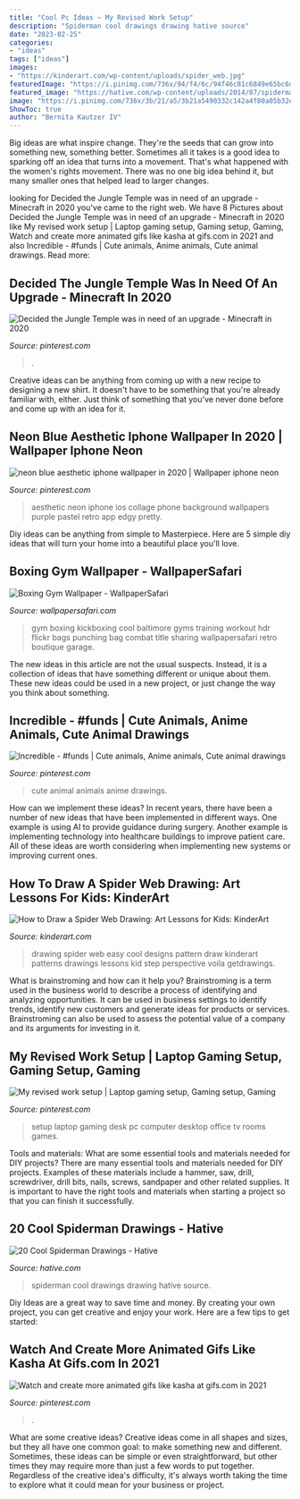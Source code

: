 ```yaml
---
title: "Cool Pc Ideas ~ My Revised Work Setup"
description: "Spiderman cool drawings drawing hative source"
date: "2023-02-25"
categories:
- "ideas"
tags: ["ideas"]
images:
- "https://kinderart.com/wp-content/uploads/spider_web.jpg"
featuredImage: "https://i.pinimg.com/736x/94/f4/6c/94f46c81c6849e65bc6d91c692aed87b.jpg"
featured_image: "https://hative.com/wp-content/uploads/2014/07/spiderman-drawings/16-spiderman-drawings.jpg"
image: "https://i.pinimg.com/736x/3b/21/a5/3b21a5490332c142a4f80a05b32e8bec.jpg"
ShowToc: true
author: "Bernita Kautzer IV"
---
```



Big ideas are what inspire change. They're the seeds that can grow into something new, something better. Sometimes all it takes is a good idea to sparking off an idea that turns into a movement. That's what happened with the women's rights movement. There was no one big idea behind it, but many smaller ones that helped lead to larger changes.

	

		
looking for Decided the Jungle Temple was in need of an upgrade - Minecraft in 2020 you've came to the right web. We have 8 Pictures about Decided the Jungle Temple was in need of an upgrade - Minecraft in 2020 like My revised work setup | Laptop gaming setup, Gaming setup, Gaming, Watch and create more animated gifs like kasha at gifs.com in 2021 and also Incredible - #funds | Cute animals, Anime animals, Cute animal drawings. Read more:
		
    
## Decided The Jungle Temple Was In Need Of An Upgrade - Minecraft In 2020

<img loading=lazy src="https://i.pinimg.com/736x/57/9f/73/579f73933cdcbbefc988ef8fb60a6414.jpg" onerror="this.onerror=null;this.src='https://tse1.mm.bing.net/th?id=OIP.YV8HHG9-bZOjS3o64lCgCgHaHa&amp;pid=15.1';" alt="Decided the Jungle Temple was in need of an upgrade - Minecraft in 2020">

_Source: pinterest.com_

>. 

	

Creative ideas can be anything from coming up with a new recipe to designing a new shirt. It doesn't have to be something that you're already familiar with, either. Just think of something that you've never done before and come up with an idea for it.

    
## Neon Blue Aesthetic Iphone Wallpaper In 2020 | Wallpaper Iphone Neon

<img loading=lazy src="https://i.pinimg.com/736x/3b/21/a5/3b21a5490332c142a4f80a05b32e8bec.jpg" onerror="this.onerror=null;this.src='https://tse4.mm.bing.net/th?id=OIP.lyqagcvS4rPhE75e1atW7QHaM9&amp;pid=15.1';" alt="neon blue aesthetic iphone wallpaper in 2020 | Wallpaper iphone neon">

_Source: pinterest.com_

>aesthetic neon iphone ios collage phone background wallpapers purple pastel retro app edgy pretty. 

	

Diy ideas can be anything from simple to Masterpiece. Here are 5 simple diy ideas that will turn your home into a beautiful place you'll love.

    
## Boxing Gym Wallpaper - WallpaperSafari

<img loading=lazy src="http://cdn.wallpapersafari.com/38/24/f547hM.jpg" onerror="this.onerror=null;this.src='https://tse2.mm.bing.net/th?id=OIP.MFpJ3LG_2CZ74_BYGKZFQwHaE9&amp;pid=15.1';" alt="Boxing Gym Wallpaper - WallpaperSafari">

_Source: wallpapersafari.com_

>gym boxing kickboxing cool baltimore gyms training workout hdr flickr bags punching bag combat title sharing wallpapersafari retro boutique garage. 

	

The new ideas in this article are not the usual suspects. Instead, it is a collection of ideas that have something different or unique about them. These new ideas could be used in a new project, or just change the way you think about something.

    
## Incredible - #funds | Cute Animals, Anime Animals, Cute Animal Drawings

<img loading=lazy src="https://i.pinimg.com/736x/b2/56/b3/b256b31cf6d261b7410bf088ea84a834.jpg" onerror="this.onerror=null;this.src='https://tse4.mm.bing.net/th?id=OIP.7jqbC6oexzkBisjm9TmL3AHaJy&amp;pid=15.1';" alt="Incredible - #funds | Cute animals, Anime animals, Cute animal drawings">

_Source: pinterest.com_

>cute animal animals anime drawings. 

	

How can we implement these ideas?
In recent years, there have been a number of new ideas that have been implemented in different ways. One example is using AI to provide guidance during surgery. Another example is implementing technology into healthcare buildings to improve patient care. All of these ideas are worth considering when implementing new systems or improving current ones.

    
## How To Draw A Spider Web Drawing: Art Lessons For Kids: KinderArt

<img loading=lazy src="https://kinderart.com/wp-content/uploads/spider_web.jpg" onerror="this.onerror=null;this.src='https://tse2.mm.bing.net/th?id=OIP.QOLGYov90vwJxEorJlNH6gHaGI&amp;pid=15.1';" alt="How to Draw a Spider Web Drawing: Art Lessons for Kids: KinderArt">

_Source: kinderart.com_

>drawing spider web easy cool designs pattern draw kinderart patterns drawings lessons kid step perspective voila getdrawings. 

	

What is brainstroming and how can it help you?
Brainstroming is a term used in the business world to describe a process of identifying and analyzing opportunities. It can be used in business settings to identify trends, identify new customers and generate ideas for products or services. Brainstroming can also be used to assess the potential value of a company and its arguments for investing in it.

    
## My Revised Work Setup | Laptop Gaming Setup, Gaming Setup, Gaming

<img loading=lazy src="https://i.pinimg.com/736x/e7/a4/3c/e7a43c51ca25ea10c520f8cb5d76198a.jpg" onerror="this.onerror=null;this.src='https://tse4.mm.bing.net/th?id=OIP.LU5h3n-wJb_WfTRklUUv-gHaFj&amp;pid=15.1';" alt="My revised work setup | Laptop gaming setup, Gaming setup, Gaming">

_Source: pinterest.com_

>setup laptop gaming desk pc computer desktop office tv rooms games. 

	

Tools and materials: What are some essential tools and materials needed for DIY projects?
There are many essential tools and materials needed for DIY projects. Examples of these materials include a hammer, saw, drill, screwdriver, drill bits, nails, screws, sandpaper and other related supplies. It is important to have the right tools and materials when starting a project so that you can finish it successfully.

    
## 20 Cool Spiderman Drawings - Hative

<img loading=lazy src="https://hative.com/wp-content/uploads/2014/07/spiderman-drawings/16-spiderman-drawings.jpg" onerror="this.onerror=null;this.src='https://tse3.mm.bing.net/th?id=OIP.RGv0pxtNXX3n9O4tO6vl6QHaLH&amp;pid=15.1';" alt="20 Cool Spiderman Drawings - Hative">

_Source: hative.com_

>spiderman cool drawings drawing hative source. 

	

Diy Ideas are a great way to save time and money. By creating your own project, you can get creative and enjoy your work. Here are a few tips to get started: 

    
## Watch And Create More Animated Gifs Like Kasha At Gifs.com In 2021

<img loading=lazy src="https://i.pinimg.com/736x/94/f4/6c/94f46c81c6849e65bc6d91c692aed87b.jpg" onerror="this.onerror=null;this.src='https://tse4.mm.bing.net/th?id=OIP.c3T8L7wJX9ormtYzwi4_RwHaEK&amp;pid=15.1';" alt="Watch and create more animated gifs like kasha at gifs.com in 2021">

_Source: pinterest.com_

>. 

	

What are some creative ideas?
Creative ideas come in all shapes and sizes, but they all have one common goal: to make something new and different. Sometimes, these ideas can be simple or even straightforward, but other times they may require more than just a few words to put together. Regardless of the creative idea's difficulty, it's always worth taking the time to explore what it could mean for your business or project.

